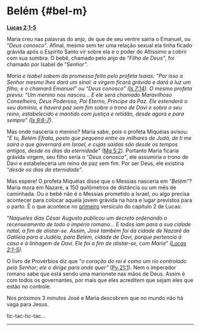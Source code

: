 # Belém {#bel-m}

[**Lucas 2:1-5**](http://bibliaonline.com.br/acf/lc/2/1-5)

Maria creu nas palavras do anjo, de que de seu ventre sairia o Emanuel, ou “_Deus conosco”_. Afinal, mesmo sem ter uma relação sexual ela tinha ficado grávida após o Espírito Santo vir sobre ela e o poder do Altíssimo a cobrir com sua sombra. O bebê, chamado pelo anjo de “_Filho de Deus”_, foi chamado por Isabel de “_Senhor”_.

_Maria e Isabel sabem da promessa feita pelo profeta Isaías: “Por isso o Senhor mesmo lhes dará um sinal: a virgem ficará grávida e dará à luz um filho, e o chamará Emanuel” ou “Deus conosco” (_[_Is 7:14_](http://bibliaonline.com.br/acf/is/7/14)_). O mesmo profeta previu: “Um menino nos nasceu... E ele será chamado_ _Maravilhoso Conselheiro, Deus Poderoso, Pai Eterno, Príncipe da Paz. Ele estenderá o seu domínio, e haverá paz sem fim sobre o trono de Davi e sobre o seu reino, estabelecido e mantido com justiça e retidão, desde agora e para sempre” (_[_Is 9:6-7_](http://bibliaonline.com.br/acf/is/9/6-7)_)._

Mas onde nasceria o menino? Maria sabe, pois o profeta Miquéias avisou: “_E tu, Belém Efrata, posto que pequena entre os milhares de Judá, de ti me sairá o que governará em Israel, e cujas saídas são desde os tempos antigos, desde os dias da eternidade”_ ([Mq 5:2](http://bibliaonline.com.br/acf/mq/5/2)). Portanto Maria ficaria grávida virgem, seu filho seria o “_Deus conosco”_, ele assumiria o trono de Davi e estabeleceria um reino de paz sem fim. Por ser Deus, ele existiria “_desde os dias da eternidade”_.

Mas espere! O profeta Miquéias disse que o Messias nasceria em “_Belém”_? Maria mora em Nazaré, a 150 quilômetros de distância ou um mês de caminhada. Ou o bebê não é o Messias prometido a Israel, ou algo precisa acontecer para colocar aquela jovem grávida na hora e lugar previstos para o parto. É o que acontece no [primeiro](http://bibliaonline.com.br/acf/lc/2/1) versículo do capítulo 2 de Lucas:

“_Naqueles dias César Augusto publicou um decreto ordenando o recenseamento de todo o império romano... E todos iam para a sua cidade natal, a fim de alistar-se. Assim, José também foi da cidade de Nazaré da Galileia para a Judéia, para Belém, cidade de Davi, porque pertencia à casa e à linhagem de Davi. Ele foi a fim de alistar-se, com Maria” (_[_Lucas 2:1-5_](http://bibliaonline.com.br/acf/lc/2/1-5)_)._

O livro de Provérbios diz que “_o coração do rei é como um rio controlado pelo Senhor; ele o dirige para onde quer”_ ([Pv 21:1](http://bibliaonline.com.br/acf/pv/21/1)). Nem o imperador romano sabe que está sendo uma marionete nas mãos de Deus. Assim é com todos os governantes, por mais que eles acreditem que sejam eles que estão no controle.

Nos próximos 3 minutos José e Maria descobrem que no mundo não há vaga para Jesus.

tic-tac-tic-tac...

*****